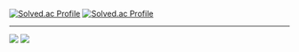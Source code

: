 [![Solved.ac Profile](http://mazassumnida.wtf/api/v2/generate_badge?boj=watergun0613)](https://solved.ac/watergun0613/)
[![Solved.ac Profile](http://mazassumnida.wtf/api/v2/generate_badge?boj=watergun0613)](https://solved.ac/gun_doit/)



---
<img src="http://mazandi.herokuapp.com/api?handle=watergun0613&theme=Dark"/>
<img src="http://mazandi.herokuapp.com/api?handle=gun_doit&theme=Dark"/>
